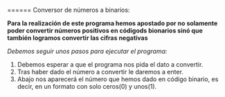 ====== Conversor de números a binarios:

**Para la realización de este programa hemos apostado por no solamente poder convertir números positivos en códigods bionarios sinó que también logramos convertir las cifras negativas**

*Debemos seguir unos pasos para ejecutar el programa:*
1. Debemos esperar a que el programa nos pida el dato a convertir.
2. Tras haber dado el número a convertir le daremos a enter.
3. Abajo nos aparecerá el número que hemos dado en código binario, es decir, en un formato con solo ceros(0) y unos(1).

 
